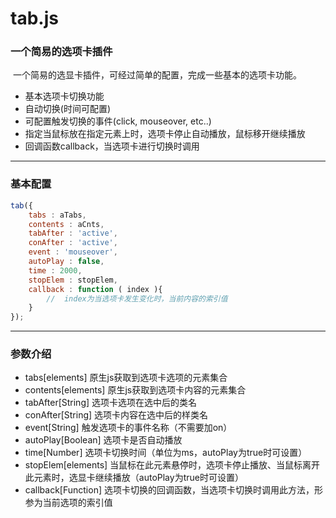 # tab.js
### 一个简易的选项卡插件

  一个简易的选显卡插件，可经过简单的配置，完成一些基本的选项卡功能。<br>
  
* 基本选项卡切换功能
* 自动切换(时间可配置)
* 可配置触发切换的事件(click, mouseover, etc..)
* 指定当鼠标放在指定元素上时，选项卡停止自动播放，鼠标移开继续播放
* 回调函数callback，当选项卡进行切换时调用

----

### 基本配置
```javascript
tab({
    tabs : aTabs,
    contents : aCnts,
    tabAfter : 'active',
    conAfter : 'active',
    event : 'mouseover',
    autoPlay : false,
    time : 2000,
    stopElem : stopElem,
    callback : function ( index ){
        //  index为当选项卡发生变化时，当前内容的索引值
    }
});
```
---

### 参数介绍

* tabs[elements] 原生js获取到选项卡选项的元素集合
* contents[elements] 原生js获取到选项卡内容的元素集合
* tabAfter[String] 选项卡选项在选中后的类名
* conAfter[String] 选项卡内容在选中后的样类名
* event[String] 触发选项卡的事件名称（不需要加on）
* autoPlay[Boolean] 选项卡是否自动播放
* time[Number] 选项卡切换时间（单位为ms，autoPlay为true时可设置）
* stopElem[elements] 当鼠标在此元素悬停时，选项卡停止播放、当鼠标离开此元素时，选显卡继续播放（autoPlay为true时可设置）
* callback[Function] 选项卡切换的回调函数，当选项卡切换时调用此方法，形参为当前选项的索引值
